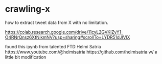 # crawling-x

how to extract tweet data from X with no limitation. 

https://colab.research.google.com/drive/11cyL2GVKIZyY1-O4RNrQnsz6XtNikmNV?usp=sharing#scrollTo=LYDR51dJlVlX

found this ipynb from talented FTD Helmi Satria https://www.youtube.com/@helmisatria https://github.com/helmisatria w/ a little bit modification



